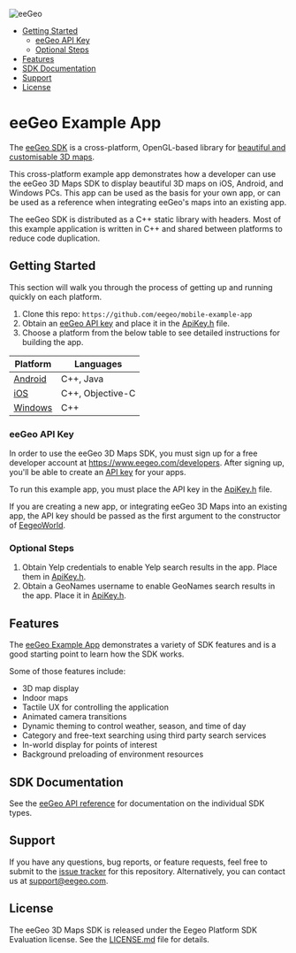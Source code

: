 ![eeGeo](http://cdn2.eegeo.com/wp-content/uploads/2015/06/wide_eegeo_logo_hero.jpg)

* [Getting Started](#getting-started)
    * [eeGeo API Key](#eegeo-api-key)
    * [Optional Steps](#optional-steps)
* [Features](#features)
* [SDK Documentation](#sdk-documentation)
* [Support](#support)
* [License](#support)

# eeGeo Example App
The [eeGeo SDK](http://www.eegeo.com/developers/) is a cross-platform, OpenGL-based library for [beautiful and customisable 3D maps](http://www.eegeo.com).

This cross-platform example app demonstrates how a developer can use the eeGeo 3D Maps SDK to display beautiful 3D maps on iOS, Android, and Windows PCs. This app can be used as the basis for your own app, or can be used as a reference when integrating eeGeo's maps into an existing app.

The eeGeo SDK is distributed as a C++ static library with headers. Most of this example application is written in C++ and shared between platforms to reduce code duplication.

## Getting Started

This section will walk you through the process of getting up and running quickly on each platform.

1.  Clone this repo: `https://github.com/eegeo/mobile-example-app`
2.  Obtain an [eeGeo API key](https://www.eegeo.com/developers/apikeys) and place it in the [ApiKey.h](https://github.com/eegeo/mobile-example-app/blob/master/src/ApiKey.h#L12) file.
3.  Choose a platform from the below table to see detailed instructions for building the app.

Platform                                                                    | Languages
----------------------------------------------------------------------------|----------
[Android](https://github.com/eegeo/mobile-example-app/tree/master/android)  | C++, Java
[iOS](https://github.com/eegeo/mobile-example-app/tree/master/ios)          | C++, Objective-C
[Windows](https://github.com/eegeo/mobile-example-app/tree/master/windows)  | C++

### eeGeo API Key 

In order to use the eeGeo 3D Maps SDK, you must sign up for a free developer account at https://www.eegeo.com/developers. After signing up, you'll be able to create an [API key](https://www.eegeo.com/developers/apikeys) for your apps. 

To run this example app, you must place the API key in the [ApiKey.h](https://github.com/eegeo/mobile-example-app/blob/master/src/ApiKey.h#L12) file.

If you are creating a new app, or integrating eeGeo 3D Maps into an existing app, the API key should be passed as the first argument to the constructor of [EegeoWorld](http://cdn1.eegeo.com/docs/mobile-sdk/class_eegeo_1_1_eegeo_world.html).

### Optional Steps

1.  Obtain Yelp credentials to enable Yelp search results in the app. Place them in [ApiKey.h](https://github.com/eegeo/mobile-example-app/blob/master/src/ApiKey.h#L15-L18).
2.  Obtain a GeoNames username to enable GeoNames search results in the app. Place it in [ApiKey.h](https://github.com/eegeo/mobile-example-app/blob/master/src/ApiKey.h#L21).

## Features

The [eeGeo Example App](https://github.com/eegeo/mobile-example-app) demonstrates a variety of SDK features and is a good starting point to learn how the SDK works.

Some of those features include:

*   3D map display
*   Indoor maps
*   Tactile UX for controlling the application
*   Animated camera transitions
*   Dynamic theming to control weather, season, and time of day
*   Category and free-text searching using third party search services
*   In-world display for points of interest
*   Background preloading of environment resources

## SDK Documentation

See the [eeGeo API reference](http://cdn1.eegeo.com/docs/mobile-sdk/namespaces.html) for documentation on the individual SDK types.

## Support

If you have any questions, bug reports, or feature requests, feel free to submit to the [issue tracker](https://github.com/eegeo/ios-api-example/issues) for this repository. Alternatively, you can contact us at [support@eegeo.com](mailto:support@eegeo.com).

## License

The eeGeo 3D Maps SDK is released under the Eegeo Platform SDK Evaluation license. See the [LICENSE.md](https://github.com/eegeo/mobile-example-app/blob/master/LICENSE.md) file for details.
